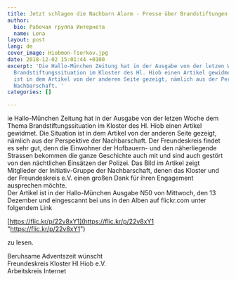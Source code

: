 ```yaml
---
title: Jetzt schlagen die Nachbarn Alarm - Presse über Brandstiftungen im Kloster
author:
  bio: Рабочая группа Интернета
  name: Lena
layout: post
lang: de
cover_image: Hiobmon-Tserkov.jpg
date: 2018-12-02 15:01:44 +0100
excerpt: 'Die Hallo-München Zeitung hat in der Ausgabe von der letzen Woche dem Thema
  Brandstiftungssituation im Kloster des Hl. Hiob einen Artikel gewidmet. Die Situation
  ist in dem Artikel von der anderen Seite gezeigt, nämlich aus der Perspektive der
  Nachbarschaft. '
categories: []

---
```

ie Hallo-München Zeitung hat in der Ausgabe von der letzen Woche dem  Thema Brandstiftungssituation im Kloster des Hl. Hiob einen Artikel  gewidmet. Die Situation ist in dem Artikel von der anderen Seite  gezeigt, nämlich aus der Perspektive der Nachbarschaft. Der  Freundeskreis findet es sehr gut, denn die Einwohner der Hofbauern- und  den näherliegende Strassen bekommen die ganze Geschichte auch mit und  sind auch gestört von den nächtlichen Einsätzen der Polizei. Das Bild im  Artikel zeigt Mitglieder der Initiativ-Gruppe der Nachbarschaft, denen  das Kloster und der Freundeskreis e.V. einen großen Dank für ihren  Engagement ausprechen möchte.  
 Der Artikel ist in der Hallo-München Ausgabe N50 von Mittwoch, den 13  Dezember und eingescannt bei uns in den Alben auf flickr.com unter  folgendem Link

[https://flic.kr/p/22v8xY1](https://flic.kr/p/22v8xY1 "https://flic.kr/p/22v8xY1")

zu lesen.

Beruhsame Adventszeit wünscht  
 Freundeskreis Kloster Hl Hiob e.V.  
 Arbeitskreis Internet